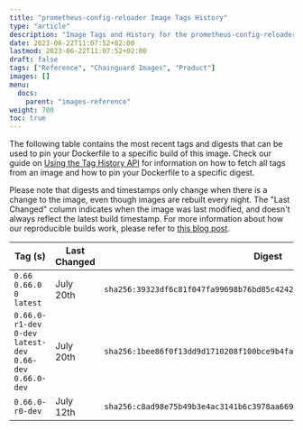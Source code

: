 ```yaml
---
title: "prometheus-config-reloader Image Tags History"
type: "article"
description: "Image Tags and History for the prometheus-config-reloader Chainguard Image"
date: 2023-06-22T11:07:52+02:00
lastmod: 2023-06-22T11:07:52+02:00
draft: false
tags: ["Reference", "Chainguard Images", "Product"]
images: []
menu:
  docs:
    parent: "images-reference"
weight: 700
toc: true
---
```


The following table contains the most recent tags and digests that can be used to pin your Dockerfile to a specific build of this image. Check our guide on [Using the Tag History API](/chainguard/chainguard-images/using-the-tag-history-api/) for information on how to fetch all tags from an image and how to pin your Dockerfile to a specific digest.

Please note that digests and timestamps only change when there is a change to the image, even though images are rebuilt every night. The "Last Changed" column indicates when the image was last modified, and doesn't always reflect the latest build timestamp. For more information about how our reproducible builds work, please refer to [this blog post](https://www.chainguard.dev/unchained/reproducing-chainguards-reproducible-image-builds).

| Tag (s)                                                       | Last Changed | Digest                                                                    |
|---------------------------------------------------------------|--------------|---------------------------------------------------------------------------|
|  `0.66` `0.66.0` `0` `latest`                                 | July 20th    | `sha256:39323df6c81f047fa99698b76bd85c4242b5d33080154f516161f859bbdb46a1` |
|  `0.66.0-r1-dev` `0-dev` `latest-dev` `0.66-dev` `0.66.0-dev` | July 20th    | `sha256:1bee86f0f13dd9d1710208f100bce9b4fac834b88c63f6634f62cbd7fe441348` |
|  `0.66.0-r0-dev`                                              | July 12th    | `sha256:c8ad98e75b49b3e4ac3141b6c3978aa669aab64de085323f98f9c5cb56bedaa1` |
